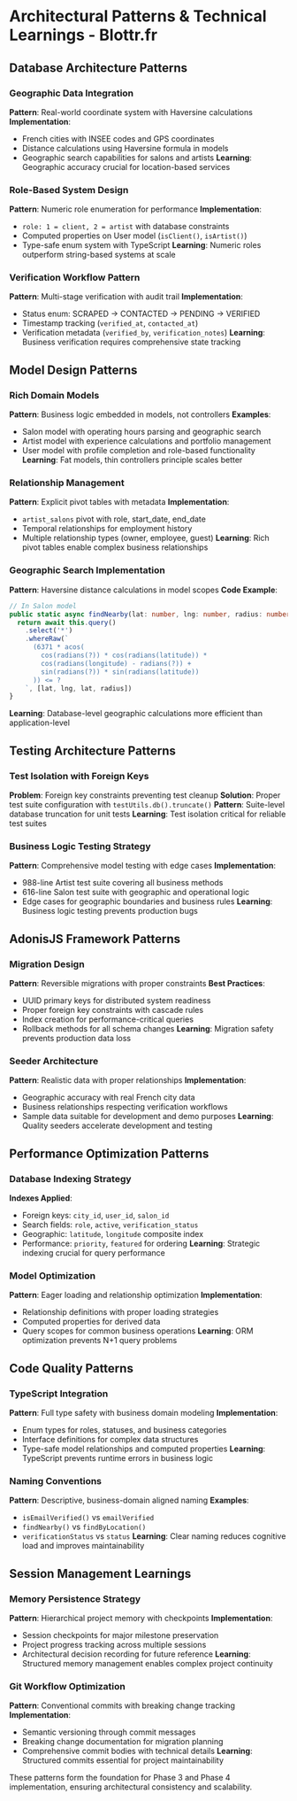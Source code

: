 # Architectural Patterns & Technical Learnings - Blottr.fr

## Database Architecture Patterns

### Geographic Data Integration

**Pattern**: Real-world coordinate system with Haversine calculations
**Implementation**:

- French cities with INSEE codes and GPS coordinates
- Distance calculations using Haversine formula in models
- Geographic search capabilities for salons and artists
  **Learning**: Geographic accuracy crucial for location-based services

### Role-Based System Design

**Pattern**: Numeric role enumeration for performance
**Implementation**:

- `role: 1 = client, 2 = artist` with database constraints
- Computed properties on User model (`isClient()`, `isArtist()`)
- Type-safe enum system with TypeScript
  **Learning**: Numeric roles outperform string-based systems at scale

### Verification Workflow Pattern

**Pattern**: Multi-stage verification with audit trail
**Implementation**:

- Status enum: SCRAPED → CONTACTED → PENDING → VERIFIED
- Timestamp tracking (`verified_at`, `contacted_at`)
- Verification metadata (`verified_by`, `verification_notes`)
  **Learning**: Business verification requires comprehensive state tracking

## Model Design Patterns

### Rich Domain Models

**Pattern**: Business logic embedded in models, not controllers
**Examples**:

- Salon model with operating hours parsing and geographic search
- Artist model with experience calculations and portfolio management
- User model with profile completion and role-based functionality
  **Learning**: Fat models, thin controllers principle scales better

### Relationship Management

**Pattern**: Explicit pivot tables with metadata
**Implementation**:

- `artist_salons` pivot with role, start_date, end_date
- Temporal relationships for employment history
- Multiple relationship types (owner, employee, guest)
  **Learning**: Rich pivot tables enable complex business relationships

### Geographic Search Implementation

**Pattern**: Haversine distance calculations in model scopes
**Code Example**:

```typescript
// In Salon model
public static async findNearby(lat: number, lng: number, radius: number = 50) {
  return await this.query()
    .select('*')
    .whereRaw(`
      (6371 * acos(
        cos(radians(?)) * cos(radians(latitude)) *
        cos(radians(longitude) - radians(?)) +
        sin(radians(?)) * sin(radians(latitude))
      )) <= ?
    `, [lat, lng, lat, radius])
}
```

**Learning**: Database-level geographic calculations more efficient than application-level

## Testing Architecture Patterns

### Test Isolation with Foreign Keys

**Problem**: Foreign key constraints preventing test cleanup
**Solution**: Proper test suite configuration with `testUtils.db().truncate()`
**Pattern**: Suite-level database truncation for unit tests
**Learning**: Test isolation critical for reliable test suites

### Business Logic Testing Strategy

**Pattern**: Comprehensive model testing with edge cases
**Implementation**:

- 988-line Artist test suite covering all business methods
- 616-line Salon test suite with geographic and operational logic
- Edge cases for geographic boundaries and business rules
  **Learning**: Business logic testing prevents production bugs

## AdonisJS Framework Patterns

### Migration Design

**Pattern**: Reversible migrations with proper constraints
**Best Practices**:

- UUID primary keys for distributed system readiness
- Proper foreign key constraints with cascade rules
- Index creation for performance-critical queries
- Rollback methods for all schema changes
  **Learning**: Migration safety prevents production data loss

### Seeder Architecture

**Pattern**: Realistic data with proper relationships
**Implementation**:

- Geographic accuracy with real French city data
- Business relationships respecting verification workflows
- Sample data suitable for development and demo purposes
  **Learning**: Quality seeders accelerate development and testing

## Performance Optimization Patterns

### Database Indexing Strategy

**Indexes Applied**:

- Foreign keys: `city_id`, `user_id`, `salon_id`
- Search fields: `role`, `active`, `verification_status`
- Geographic: `latitude`, `longitude` composite index
- Performance: `priority`, `featured` for ordering
  **Learning**: Strategic indexing crucial for query performance

### Model Optimization

**Pattern**: Eager loading and relationship optimization
**Implementation**:

- Relationship definitions with proper loading strategies
- Computed properties for derived data
- Query scopes for common business operations
  **Learning**: ORM optimization prevents N+1 query problems

## Code Quality Patterns

### TypeScript Integration

**Pattern**: Full type safety with business domain modeling
**Implementation**:

- Enum types for roles, statuses, and business categories
- Interface definitions for complex data structures
- Type-safe model relationships and computed properties
  **Learning**: TypeScript prevents runtime errors in business logic

### Naming Conventions

**Pattern**: Descriptive, business-domain aligned naming
**Examples**:

- `isEmailVerified()` vs `emailVerified`
- `findNearby()` vs `findByLocation()`
- `verificationStatus` vs `status`
  **Learning**: Clear naming reduces cognitive load and improves maintainability

## Session Management Learnings

### Memory Persistence Strategy

**Pattern**: Hierarchical project memory with checkpoints
**Implementation**:

- Session checkpoints for major milestone preservation
- Project progress tracking across multiple sessions
- Architectural decision recording for future reference
  **Learning**: Structured memory management enables complex project continuity

### Git Workflow Optimization

**Pattern**: Conventional commits with breaking change tracking
**Implementation**:

- Semantic versioning through commit messages
- Breaking change documentation for migration planning
- Comprehensive commit bodies with technical details
  **Learning**: Structured commits essential for project maintainability

These patterns form the foundation for Phase 3 and Phase 4 implementation, ensuring architectural consistency and scalability.
